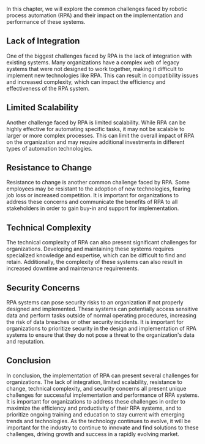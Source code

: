 
In this chapter, we will explore the common challenges faced by robotic process automation (RPA) and their impact on the implementation and performance of these systems.

Lack of Integration
-------------------

One of the biggest challenges faced by RPA is the lack of integration with existing systems. Many organizations have a complex web of legacy systems that were not designed to work together, making it difficult to implement new technologies like RPA. This can result in compatibility issues and increased complexity, which can impact the efficiency and effectiveness of the RPA system.

Limited Scalability
-------------------

Another challenge faced by RPA is limited scalability. While RPA can be highly effective for automating specific tasks, it may not be scalable to larger or more complex processes. This can limit the overall impact of RPA on the organization and may require additional investments in different types of automation technologies.

Resistance to Change
--------------------

Resistance to change is another common challenge faced by RPA. Some employees may be resistant to the adoption of new technologies, fearing job loss or increased competition. It is important for organizations to address these concerns and communicate the benefits of RPA to all stakeholders in order to gain buy-in and support for implementation.

Technical Complexity
--------------------

The technical complexity of RPA can also present significant challenges for organizations. Developing and maintaining these systems requires specialized knowledge and expertise, which can be difficult to find and retain. Additionally, the complexity of these systems can also result in increased downtime and maintenance requirements.

Security Concerns
-----------------

RPA systems can pose security risks to an organization if not properly designed and implemented. These systems can potentially access sensitive data and perform tasks outside of normal operating procedures, increasing the risk of data breaches or other security incidents. It is important for organizations to prioritize security in the design and implementation of RPA systems to ensure that they do not pose a threat to the organization's data and reputation.

Conclusion
----------

In conclusion, the implementation of RPA can present several challenges for organizations. The lack of integration, limited scalability, resistance to change, technical complexity, and security concerns all present unique challenges for successful implementation and performance of RPA systems. It is important for organizations to address these challenges in order to maximize the efficiency and productivity of their RPA systems, and to prioritize ongoing training and education to stay current with emerging trends and technologies. As the technology continues to evolve, it will be important for the industry to continue to innovate and find solutions to these challenges, driving growth and success in a rapidly evolving market.

